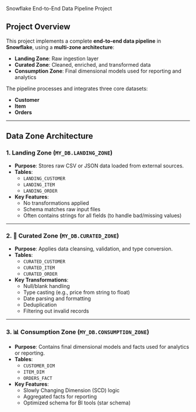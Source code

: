 Snowflake End-to-End Data Pipeline Project

##  Project Overview

This project implements a complete **end-to-end data pipeline** in **Snowflake**, using a **multi-zone architecture**:

- **Landing Zone**: Raw ingestion layer
- **Curated Zone**: Cleaned, enriched, and transformed data
- **Consumption Zone**: Final dimensional models used for reporting and analytics

The pipeline processes and integrates three core datasets:
- **Customer**
- **Item**
- **Orders**

---

##  Data Zone Architecture

### 1. **Landing Zone** (`MY_DB.LANDING_ZONE`)
- **Purpose**: Stores raw CSV or JSON data loaded from external sources.
- **Tables**: 
  - `LANDING_CUSTOMER`
  - `LANDING_ITEM`
  - `LANDING_ORDER`
- **Key Features**:
  - No transformations applied
  - Schema matches raw input files
  - Often contains strings for all fields (to handle bad/missing values)

---

### 2. 🧹 **Curated Zone** (`MY_DB.CURATED_ZONE`)
- **Purpose**: Applies data cleansing, validation, and type conversion.
- **Tables**:
  - `CURATED_CUSTOMER`
  - `CURATED_ITEM`
  - `CURATED_ORDER`
- **Key Transformations**:
  - Null/blank handling
  - Type casting (e.g., price from string to float)
  - Date parsing and formatting
  - Deduplication
  - Filtering out invalid records

---

### 3. 📊 **Consumption Zone** (`MY_DB.CONSUMPTION_ZONE`)
- **Purpose**: Contains final dimensional models and facts used for analytics or reporting.
- **Tables**:
  - `CUSTOMER_DIM`
  - `ITEM_DIM`
  - `ORDERS_FACT`
- **Key Features**:
  - Slowly Changing Dimension (SCD) logic
  - Aggregated facts for reporting
  - Optimized schema for BI tools (star schema)

